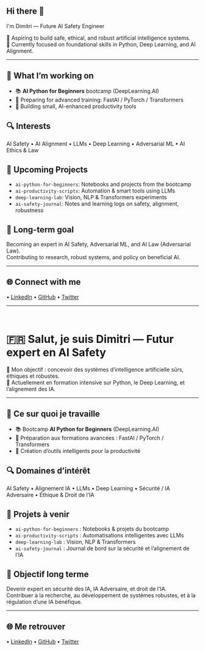 ## Hi there 👋

 I'm Dimitri — Future AI Safety Engineer

🎯 Aspiring to build safe, ethical, and robust artificial intelligence systems.  
📍 Currently focused on foundational skills in Python, Deep Learning, and AI Alignment.

---

## 🚀 What I’m working on
- 📚 **AI Python for Beginners** bootcamp (DeepLearning.AI)
- 🔭 Preparing for advanced training: FastAI / PyTorch / Transformers
- 🧪 Building small, AI-enhanced productivity tools

## 🔍 Interests
AI Safety • AI Alignment • LLMs • Deep Learning • Adversarial ML • AI Ethics & Law

## 📂 Upcoming Projects
- `ai-python-for-beginners`: Notebooks and projects from the bootcamp
- `ai-productivity-scripts`: Automation & smart tools using LLMs
- `deep-learning-lab`: Vision, NLP & Transformers experiments
- `ai-safety-journal`: Notes and learning logs on safety, alignment, robustness

## 🧠 Long-term goal
Becoming an expert in AI Safety, Adversarial ML, and AI Law (Adversarial Law).  
Contributing to research, robust systems, and policy on beneficial AI.

---

## 🌐 Connect with me

• [LinkedIn](https://www.linkedin.com/in/dimitri-aisafety/)
• [GitHub](https://github.com/DimitrAiSafety) 
• [Twitter](https://x.com/AdvAlignAI)

---

<br/>

# 🇫🇷 Salut, je suis Dimitri — Futur expert en AI Safety

🎯 Mon objectif : concevoir des systèmes d’intelligence artificielle sûrs, éthiques et robustes.  
📍 Actuellement en formation intensive sur Python, le Deep Learning, et l’alignement des IA.

---

## 🚀 Ce sur quoi je travaille
- 📚 Bootcamp **AI Python for Beginners** (DeepLearning.AI)
- 🔭 Préparation aux formations avancées : FastAI / PyTorch / Transformers
- 🧪 Création d’outils intelligents pour la productivité

## 🔍 Domaines d’intérêt
AI Safety • Alignement IA • LLMs • Deep Learning • Sécurité / IA Adversaire • Éthique & Droit de l’IA

## 📂 Projets à venir
- `ai-python-for-beginners` : Notebooks & projets du bootcamp
- `ai-productivity-scripts` : Automatisations intelligentes avec LLMs
- `deep-learning-lab` : Vision, NLP & Transformers
- `ai-safety-journal` : Journal de bord sur la sécurité et l’alignement de l’IA

## 🧠 Objectif long terme
Devenir expert en sécurité des IA, IA Adversaire, et droit de l’IA.  
Contribuer à la recherche, au développement de systèmes robustes, et à la régulation d’une IA bénéfique.

---

## 🌐 Me retrouver
• [LinkedIn](https://www.linkedin.com/in/dimitri-aisafety/)
• [GitHub](https://github.com/DimitrAiSafety) 
• [Twitter](https://x.com/AdvAlignAI)


<!--
**DimitriAiSafety/DimitriAiSafety** is a ✨ _special_ ✨ repository because its `README.md` (this file) appears on your GitHub profile.

Here are some ideas to get you started:

- 🔭 I’m currently working on ...
- 🌱 I’m currently learning ...
- 👯 I’m looking to collaborate on ...
- 🤔 I’m looking for help with ...
- 💬 Ask me about ...
- 📫 How to reach me: ...
- 😄 Pronouns: ...
- ⚡ Fun fact: ...
-->
